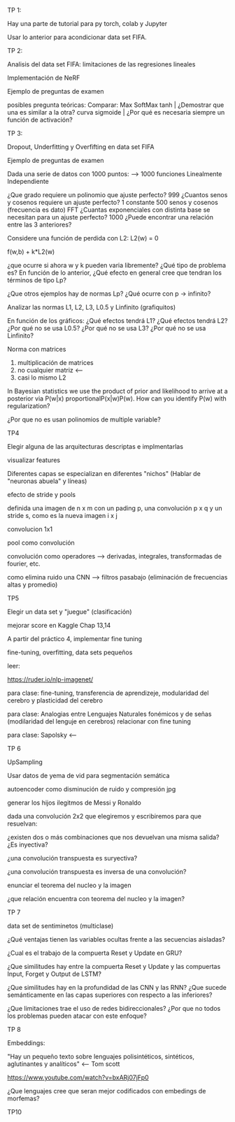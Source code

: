 TP 1:

Hay una parte de tutorial para py torch, colab y Jupyter

Usar lo anterior para acondicionar data set FIFA.

TP 2:

Analisis del data set FIFA: limitaciones de las regresiones lineales

Implementación de NeRF 

Ejemplo de preguntas de examen

posibles pregunta teóricas:
Comparar:
	Max
	SoftMax
	tanh			          | ¿Demostrar que una es similar a la otra?
	curva sigmoide      |
¿Por qué es necesaria siempre un función de activación?

TP 3:

Dropout, Underfitting y Overfifting en data set FIFA

Ejemplo de preguntas de examen

Dada una serie de datos con 1000 puntos: --> 1000 funciones Linealmente Independiente

¿Que grado requiere un polinomio que ajuste perfecto?  999
¿Cuantos senos y cosenos requiere un ajuste perfecto? 1 constante 500 senos y cosenos (frecuencia es dato) FFT
¿Cuantas exponenciales con distinta base se necesitan para un ajuste perfecto? 1000
¿Puede encontrar una relación entre las 3 anteriores?

Considere una función de perdida con L2:  L2(w) = 0

f(w,b) + k*L2(w)

¿que ocurre si ahora w y k pueden varia libremente? ¿Qué tipo de problema es?
En función de lo anterior, ¿Qué efecto en general cree que tendran los términos de tipo Lp?

¿Que otros ejemplos hay de normas Lp? ¿Qué ocurre con p -> infinito?

Analizar las normas L1, L2, L3, L0.5 y Linfinito (grafiquitos)

En función de los gráficos:
¿Qué efectos tendrá L1?
¿Qué efectos tendrá L2?
¿Por qué no se usa L0.5? ¿Por qué no se usa L3?
¿Por qué no se usa Linfinito?

Norma con matrices

  1) multiplicación de matrices
  2) no cualquier matriz <-- 
  3) casi lo mismo L2

In Bayesian statistics we use the product of prior and likelihood to arrive at a posterior via P(w|x) proportionalP(x|w)P(w). How can you identify P(w) with regularization?

¿Por que no es usan polinomios de multiple variable?

TP4

Elegir alguna de las arquitecturas descriptas e implmentarlas

visualizar features

Diferentes capas se especializan en diferentes "nichos" (Hablar de "neuronas abuela" y líneas)

efecto de stride y pools

definida una imagen de n x m con un pading p, una convolución p x q y un stride s, como es la nueva  imagen i x j 

convolucion 1x1

pool como convolución

convolución como operadores --> derivadas, integrales, transformadas de fourier, etc.

como elimina ruido una CNN --> filtros pasabajo (eliminación de frecuencias altas y promedio)

TP5 

Elegir un data set y "juegue" (clasificación)

mejorar score en Kaggle Chap 13,14

A partir del práctico 4, implementar fine tuning

fine-tuning, overfitting, data sets pequeños

leer:

https://ruder.io/nlp-imagenet/

para clase: fine-tuning, transferencia de aprendizeje, modularidad del cerebro y plasticidad del cerebro 

para clase: Analogias entre Lenguajes Naturales fonémicos y de señas (modilaridad del lenguje en cerebros) relacionar con fine tuning

para clase:  Sapolsky <-- 

TP 6

UpSampling

Usar datos de yema de vid para segmentación semática

autoencoder como disminución de ruido y compresión jpg

generar los hijos ilegitmos de Messi y Ronaldo

dada una convolución 2x2 que elegiremos y escribiremos para que resuelvan:

¿existen dos o más combinaciones que nos devuelvan una misma salida? ¿Es inyectiva?

¿una convolución transpuesta es suryectiva?

¿una convolución transpuesta es inversa de una convolución?

enunciar el teorema del nucleo y la imagen

¿que relación encuentra con teorema del nucleo y la imagen?

TP 7

data set de sentiminetos (multiclase)

¿Qué ventajas tienen las variables ocultas frente a las secuencias aisladas?

¿Cual es el trabajo de la compuerta Reset y Update en GRU?

¿Que similitudes hay entre la compuerta Reset y Update y las compuertas Input, Forget y Output de LSTM?

¿Que similitudes hay en la profundidad de las CNN y las RNN? ¿Que sucede semánticamente en las capas superiores con respecto a las inferiores?

¿Que limitaciones trae el uso de redes bidireccionales? ¿Por que no todos los problemas pueden atacar con este enfoque?

TP 8

Embeddings:

"Hay un pequeño texto sobre lenguajes polisintéticos, sintéticos, aglutinantes y analíticos" <-- Tom scott

https://www.youtube.com/watch?v=bxARj07jFp0

¿Que lenguajes cree que seran mejor codificados con embedings de morfemas?

TP10

